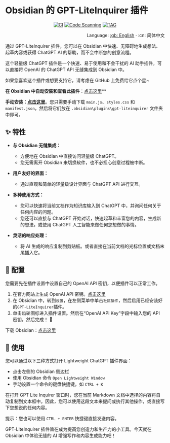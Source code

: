 # Obsidian 的 GPT-LiteInquirer 插件

<div align="center">

[![CI][ci-image]][ci-url]
[![Code Scanning][code-scanning-image]][code-scanning-url]
[![TAG][tag-image]][tag-url]

[ci-image]: https://img.shields.io/github/actions/workflow/status/ittuann/obsidian-gpt-liteinquirer-plugin/CI.yml?branch=master&label=Build%20Status&logo=github&style=for-the-badge
[ci-url]: https://github.com/ittuann/obsidian-gpt-liteinquirer-plugin
[code-scanning-image]: https://img.shields.io/github/actions/workflow/status/ittuann/obsidian-gpt-liteinquirer-plugin/CodeQL.yml?branch=master&label=Code%20Scanning&logo=github&style=for-the-badge
[code-scanning-url]: https://github.com/ittuann/obsidian-gpt-liteinquirer-plugin
[tag-image]: https://img.shields.io/github/v/release/ittuann/obsidian-gpt-liteinquirer-plugin?branch=master&label=Release%20tag&logo=github&style=for-the-badge
[tag-url]: https://github.com/ittuann/obsidian-gpt-liteinquirer-plugin/releases/latest

</div>

<div align="right">
Language:
<a title="English" href="https://github.com/ittuann/obsidian-gpt-liteinquirer-plugin">:gb: English</a> · 
:cn: 简体中文</a>
</div>

通过 GPT-LiteInquirer 插件，您可以在 Obsidian 中快速、无障碍地生成想法、起草内容或获得 ChatGPT AI 的帮助，而不会中断您的创意流程。

这个轻量级 ChatGPT 插件是一个快速、易于使用和不会干扰的 AI 助手插件，可以直接将 OpenAI 的 ChatGPT API 无缝集成到 Obsidian 中。

如果您喜欢这个插件或想要支持它，请考虑在 GitHub 上免费给它点个星~

**在 Obsidian 中自动安装和查看此插件**：[点击这里](https://obsidian.md/plugins?id=gpt-liteinquirer)\*\*

**手动安装：[点击这里](https://github.com/ittuann/obsidian-gpt-liteinquirer-plugin/releases/latest)**。您只需要手动下载 `main.js`、`styles.css` 和 `manifest.json`，然后将它们放在 `.obsidian\plugins\gpt-liteinquirer` 文件夹中即可。

## ✨ 特性

-   **与 Obsidian 无缝集成：**

    -   方便地在 Obsidian 中直接访问轻量级 ChatGPT。
    -   您无需离开 Obsidian 来切换软件，也不必担心创意过程被中断。

-   **用户友好的界面：**

    -   通过直观和简单的轻量级设计界面与 ChatGPT API 进行交互。

-   **多种使用方式：**

    -   您可以快速将当前文档作为知识库输入到 ChatGPT 中，并询问任何关于任何内容的问题。
    -   您还可以直接与 ChatGPT 开始对话，快速起草和丰富您的内容，生成新的想法，或使用 ChatGPT 人工智能来做任何您想做的事情。

-   **灵活的响应处理：**
    -   将 AI 生成的响应复制到剪贴板。或者直接在当前文档的光标位置或文档末尾插入它。

## 🧩 配置

您需要先在插件设置中设置自己的 OpenAI API 密钥，以便插件可以正常工作。

1. 在官方网站上生成 OpenAI API 密钥。[点击这里](https://beta.openai.com/account/api-keys)
2. 在 Obsidian 中，转到`设置`，在左侧菜单中单击`社区插件`，然后启用已经安装好的`GPT-LiteInquirer`插件。
3. 单击齿轮图标进入插件设置。然后在“OpenAI API Key”字段中输入您的 API 密钥，然后完成！ 🎉

下载 Obsidian：[点击这里](https://www.obsidian.md/)

## 📝 使用

您可以通过以下三种方式打开 Lightweight ChatGPT 插件界面：

-   点击左侧的 Obsidian 侧边栏
-   使用 Obsidian 命令 `Open Lightweight Window`
-   手动设置一个命令的键盘快捷键，如 `CTRL + K`

在打开 GPT Lite Inquirer 窗口时，您在当前 Markdown 文档中选择的内容将自动复制到文本框中。因此，您可以使用这段文本来提问或执行其他操作，或直接写下您想说的任何内容。

提示：您也可以使用 `CTRL + ENTER` 快捷键直接发送内容。

GPT-LiteInquirer 插件旨在成为提高您创造力和生产力的小工具。今天就在 Obsidian 中体验无缝的 AI 增强写作和内容生成能力吧！
